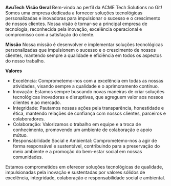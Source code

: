 ****AvuTech****
**Visão Geral**
Bem-vindo ao perfil da ACME Tech Solutions no Git! Somos uma empresa dedicada a fornecer soluções tecnológicas personalizadas e inovadoras para impulsionar o sucesso e o crescimento de nossos clientes. Nossa visão é tornar-se a principal empresa de tecnologia, reconhecida pela inovação, excelência operacional e compromisso com a satisfação do cliente.

**Missão**
Nossa missão é desenvolver e implementar soluções tecnológicas personalizadas que impulsionem o sucesso e o crescimento de nossos clientes, mantendo sempre a qualidade e eficiência em todos os aspectos do nosso trabalho.

**Valores**
* Excelência: Comprometemo-nos com a excelência em todas as nossas atividades, visando sempre a qualidade e o aprimoramento contínuo.
* Inovação: Estamos sempre buscando novas maneiras de criar soluções tecnológicas inovadoras e disruptivas, que agreguem valor aos nossos clientes e ao mercado.
* Integridade: Pautamos nossas ações pela transparência, honestidade e ética, mantendo relações de confiança com nossos clientes, parceiros e colaboradores.
* Colaboração: Valorizamos o trabalho em equipe e a troca de conhecimento, promovendo um ambiente de colaboração e apoio mútuo.
* Responsabilidade Social e Ambiental: Comprometemo-nos a agir de forma responsável e sustentável, contribuindo para a preservação do meio ambiente e a promoção do bem-estar social em nossas comunidades.
  
Estamos comprometidos em oferecer soluções tecnológicas de qualidade, impulsionadas pela inovação e sustentadas por valores sólidos de excelência, integridade, colaboração e responsabilidade social e ambiental.
